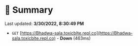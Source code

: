 # 📖 Summary
Last updated: **3/30/2022, 8:30:49 PM**

- `GET` [https://Bhadwa-sala.toxicblte.repl.co](https://Bhadwa-sala.toxicblte.repl.co) - **Down** (463ms)
